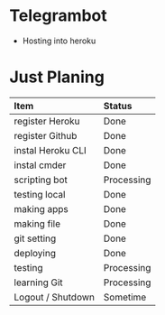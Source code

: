 # Telegrambot
* Hosting into heroku

# Just Planing

| Item                  | Status                                     |
| :-------------------- | :---------------------------------------- |
| register Heroku                    | Done                              |
| register Github                    | Done                          |
| instal Heroku CLI                 | Done                         |
| instal cmder                    | Done                                   |
| scripting bot                  | Processing |
| testing local            | Done                                   |
| making apps          | Done                                     |
| making file              | Done                            |
| git setting              | Done                       |
| deploying                   | Done                                   |
| testing             | Processing                                       |
| learning Git           | Processing                  |
| Logout / Shutdown     | Sometime                                |

